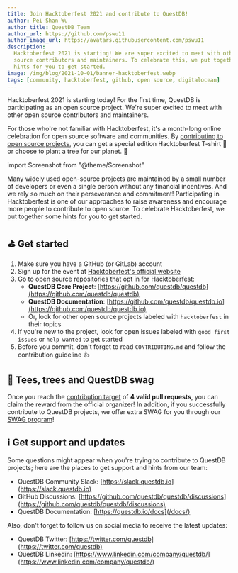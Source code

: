 ```yaml
---
title: Join Hacktoberfest 2021 and contribute to QuestDB!
author: Pei-Shan Wu
author_title: QuestDB Team
author_url: https://github.com/pswu11
author_image_url: https://avatars.githubusercontent.com/pswu11
description:
  Hacktoberfest 2021 is starting! We are super excited to meet with other open
  source contributors and maintainers. To celebrate this, we put together some
  hints for you to get started.
image: /img/blog/2021-10-01/banner-hacktoberfest.webp
tags: [community, hacktoberfest, github, open source, digitalocean]
---
```


Hacktoberfest 2021 is starting today! For the first time, QuestDB is
participating as an open source project. We're super excited to meet with other
open source contributors and maintainers.

For those who're not familiar with Hacktoberfest, it's a month-long online
celebration for open source software and communities. By
[contributing to open source projects](https://hacktoberfest.digitalocean.com/participation),
you can get a special edition Hacktoberfest T-shirt 👕 or choose to plant a tree
for our planet. 🌴

<!--truncate-->

import Screenshot from "@theme/Screenshot"

<Screenshot
  alt="QuestDB at Hacktoberfest 2021"
  height={450}
  src="/img/blog/2021-10-01/banner-hacktoberfest.webp"
  width={800}
/>

Many widely used open-source projects are maintained by a small number of
developers or even a single person without any financial incentives. And we rely
so much on their perseverance and commitment! Participating in Hacktoberfest is
one of our approaches to raise awareness and encourage more people to contribute
to open source. To celebrate Hacktoberfest, we put together some hints for you
to get started.

## ⛳ Get started

1. Make sure you have a GitHub (or GitLab) account
1. Sign up for the event at
   [Hacktoberfest&#39;s official website](https://hacktoberfest.digitalocean.com/)
1. Go to open source repositories that opt in for Hacktoberfest:
   - **QuestDB Core Project**:
     [https://github.com/questdb/questdb](https://github.com/questdb/questdb)
   - **QuestDB Documentation**:
     [https://github.com/questdb/questdb.io](https://github.com/questdb/questdb.io)
   - Or, look for other open source projects labeled with `hacktoberfest` in
     their topics
1. If you're new to the project, look for open issues labeled with
   `good first issues` or `help wanted` to get started
1. Before you commit, don't forget to read `CONTRIBUTING.md` and follow the
   contribution guideline 👍

## 🎁 Tees, trees and QuestDB swag

Once you reach the
[contribution target](https://hacktoberfest.digitalocean.com/participation)
of **4 valid pull requests**, you can claim the reward from the official
organizer! In addition, if you successfully contribute to QuestDB projects, we
offer extra SWAG for you through our [SWAG program](/community)!

## ℹ️ Get support and updates

Some questions might appear when you're trying to contribute to QuestDB
projects; here are the places to get support and hints from our team:

- QuestDB Community Slack: [https://slack.questdb.io](https://slack.questdb.io)
- GitHub Discussions:
  [https://github.com/questdb/questdb/discussions](https://github.com/questdb/questdb/discussions)
- QuestDB Documentation:
  [https://questdb.io/docs](/docs/)

Also, don't forget to follow us on social media to receive the latest updates:

- QuestDB Twitter: [https://twitter.com/questdb](https://twitter.com/questdb)
- QuestDB Linkedin:
  [https://www.linkedin.com/company/questdb/](https://www.linkedin.com/company/questdb/)
